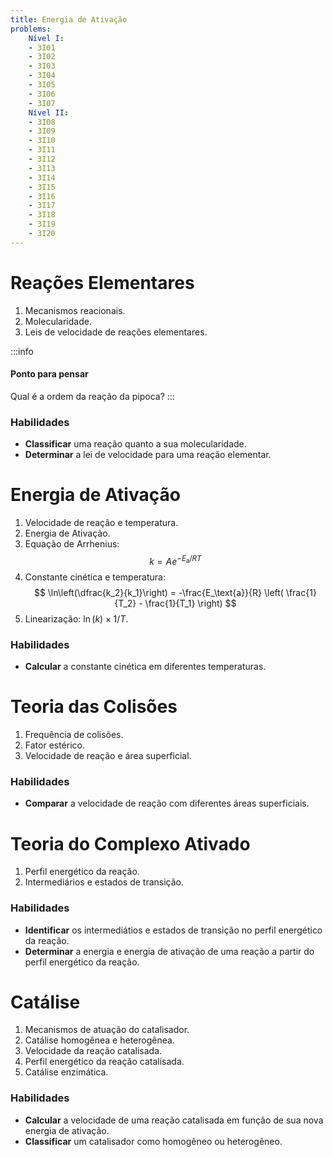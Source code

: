 ```yaml
---
title: Energia de Ativação
problems:
    Nível I:
    - 3I01
    - 3I02
    - 3I03
    - 3I04
    - 3I05
    - 3I06
    - 3I07
    Nível II:
    - 3I08
    - 3I09
    - 3I10
    - 3I11
    - 3I12
    - 3I13
    - 3I14
    - 3I15
    - 3I16
    - 3I17
    - 3I18
    - 3I19
    - 3I20
---
```


# Reações Elementares

1. Mecanismos reacionais.
2. Molecularidade.
3. Leis de velocidade de reações elementares.

:::info
#### Ponto para pensar
Qual é a ordem da reação da pipoca?
:::

### Habilidades

- **Classificar** uma reação quanto a sua molecularidade.
- **Determinar** a lei de velocidade para uma reação elementar.

# Energia de Ativação

1. Velocidade de reação e temperatura.
2. Energia de Ativação.
3. Equação de Arrhenius:
    $$
    k = A e^{-E_{\text{a}}/RT}
    $$
4. Constante cinética e temperatura:
    $$
    \ln\left(\dfrac{k_2}{k_1}\right) = -\frac{E_\text{a}}{R} \left( \frac{1}{T_2} - \frac{1}{T_1} \right)
    $$
5. Linearização: $\ln(k) \times 1/T$.

### Habilidades

- **Calcular** a constante cinética em diferentes temperaturas.

# Teoria das Colisões

1. Frequência de colisões.
2. Fator estérico.
3. Velocidade de reação e área superficial.

### Habilidades

- **Comparar** a velocidade de reação com diferentes áreas superficiais.

# Teoria do Complexo Ativado

1. Perfil energético da reação.
2. Intermediários e estados de transição.

### Habilidades

- **Identificar** os intermediátios e estados de transição no perfil energético da reação.
- **Determinar** a energia e energia de ativação de uma reação a partir do perfil energético da reação.

# Catálise

1. Mecanismos de atuação do catalisador.
2. Catálise homogênea e heterogênea.
3. Velocidade da reação catalisada.
4. Perfil energético da reação catalisada.
5. Catálise enzimática.

### Habilidades

- **Calcular** a velocidade de uma reação catalisada em função de sua nova energia de ativação.
- **Classificar** um catalisador como homogêneo ou heterogêneo.